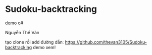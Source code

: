 # Sudoku-backtracking
demo c#


Nguyễn Thế Vân <vansiunhan/>

tạo clone rồi add đường dẫn: https://github.com/thevan3105/Sudoku-backtracking demo xem!
